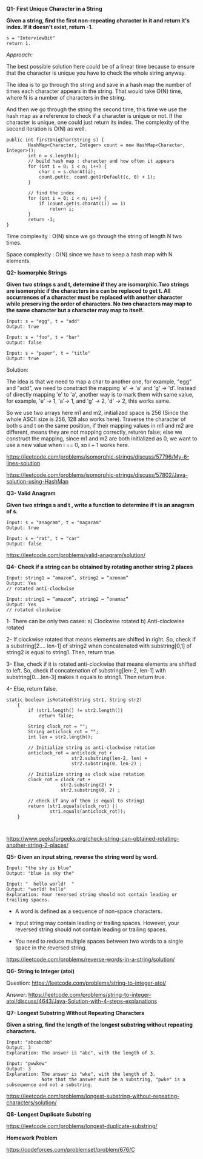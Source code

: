 
**Q1- First Unique Character in a String** 

**Given a string, find the first non-repeating character in it and return it's index. If it doesn't exist, return -1.**

```
s = "InterviewBit"
return 1.
```

_Approach:_

The best possible solution here could be of a linear time because to ensure that the character is unique you have to check the whole string anyway.

The idea is to go through the string and save in a hash map the number of times each character appears in the string. That would take O(N) time, where N is a number of characters in the string.

And then we go through the string the second time, this time we use the hash map as a reference to check if a character is unique or not.
If the character is unique, one could just return its index. The complexity of the second iteration is O(N) as well.

```
public int firstUniqChar(String s) {
        HashMap<Character, Integer> count = new HashMap<Character, Integer>();
        int n = s.length();
        // build hash map : character and how often it appears
        for (int i = 0; i < n; i++) {
            char c = s.charAt(i);
            count.put(c, count.getOrDefault(c, 0) + 1);
        }
        
        // find the index
        for (int i = 0; i < n; i++) {
            if (count.get(s.charAt(i)) == 1) 
                return i;
        }
        return -1;
}
```

Time complexity : O(N) since we go through the string of length N two times.

Space complexity : O(N) since we have to keep a hash map with N elements.

**Q2- Isomorphic Strings**

**Given two strings s and t, determine if they are isomorphic.Two strings are isomorphic if the characters in s can be replaced to get t. All occurrences of a character must be replaced with another character while preserving the order of characters. No two characters may map to the same character but a character may map to itself.**

```
Input: s = "egg", t = "add"
Output: true

Input: s = "foo", t = "bar"
Output: false

Input: s = "paper", t = "title"
Output: true
```

Solution: 

The idea is that we need to map a char to another one, for example, "egg" and "add", we need to constract the mapping 'e' -> 'a' and 'g' -> 'd'. Instead of directly mapping 'e' to 'a', another way is to mark them with same value, for example, 'e' -> 1, 'a'-> 1, and 'g' -> 2, 'd' -> 2, this works same.

So we use two arrays here m1 and m2, initialized space is 256 (Since the whole ASCII size is 256, 128 also works here). Traverse the character of both s and t on the same position, if their mapping values in m1 and m2 are different, means they are not mapping correctly, returen false; else we construct the mapping, since m1 and m2 are both initialized as 0, we want to use a new value when i == 0, so i + 1 works here.

https://leetcode.com/problems/isomorphic-strings/discuss/57796/My-6-lines-solution

https://leetcode.com/problems/isomorphic-strings/discuss/57802/Java-solution-using-HashMap

**Q3- Valid Anagram**

**Given two strings s and t , write a function to determine if t is an anagram of s.**

```
Input: s = "anagram", t = "nagaram"
Output: true

Input: s = "rat", t = "car"
Output: false
```

https://leetcode.com/problems/valid-anagram/solution/

**Q4- Check if a string can be obtained by rotating another string 2 places**

```
Input: string1 = “amazon”, string2 = “azonam”
Output: Yes
// rotated anti-clockwise

Input: string1 = “amazon”, string2 = “onamaz”
Output: Yes
// rotated clockwise
```

1- There can be only two cases:
    a) Clockwise rotated
    b) Anti-clockwise rotated

2- If clockwise rotated that means elements
   are shifted in right.
   So, check if a substring[2.... len-1] of 
   string2 when concatenated with substring[0,1]
   of string2 is equal to string1. Then, return true.

3- Else, check if it is rotated anti-clockwise 
   that means elements are shifted to left.
   So, check if concatenation of substring[len-2, len-1]
   with substring[0....len-3] makes it equals to
   string1. Then return true.

4- Else, return false.

```
static boolean isRotated(String str1, String str2) 
    { 
        if (str1.length() != str2.length()) 
            return false; 
       
        String clock_rot = ""; 
        String anticlock_rot = ""; 
        int len = str2.length(); 
       
        // Initialize string as anti-clockwise rotation 
        anticlock_rot = anticlock_rot + 
                        str2.substring(len-2, len) + 
                        str2.substring(0, len-2) ; 
       
        // Initialize string as clock wise rotation 
        clock_rot = clock_rot + 
                    str2.substring(2) + 
                    str2.substring(0, 2) ; 
       
        // check if any of them is equal to string1 
        return (str1.equals(clock_rot) || 
                str1.equals(anticlock_rot)); 
    } 
    
    
```

https://www.geeksforgeeks.org/check-string-can-obtained-rotating-another-string-2-places/

**Q5- Given an input string, reverse the string word by word.**

```
Input: "the sky is blue"
Output: "blue is sky the"

Input: "  hello world!  "
Output: "world! hello"
Explanation: Your reversed string should not contain leading or trailing spaces.
```

- A word is defined as a sequence of non-space characters.

- Input string may contain leading or trailing spaces. However, your reversed string should not contain leading or trailing spaces.

- You need to reduce multiple spaces between two words to a single space in the reversed string.

https://leetcode.com/problems/reverse-words-in-a-string/solution/

**Q6- String to Integer (atoi)**

Question: 
https://leetcode.com/problems/string-to-integer-atoi/

Answer: 
https://leetcode.com/problems/string-to-integer-atoi/discuss/4643/Java-Solution-with-4-steps-explanations

**Q7- Longest Substring Without Repeating Characters**

**Given a string, find the length of the longest substring without repeating characters.**
```
Input: "abcabcbb"
Output: 3 
Explanation: The answer is "abc", with the length of 3. 

Input: "pwwkew"
Output: 3
Explanation: The answer is "wke", with the length of 3. 
             Note that the answer must be a substring, "pwke" is a subsequence and not a substring.
```

https://leetcode.com/problems/longest-substring-without-repeating-characters/solution/

**Q8- Longest Duplicate Substring**

https://leetcode.com/problems/longest-duplicate-substring/

**Homework Problem**

https://codeforces.com/problemset/problem/676/C
 
